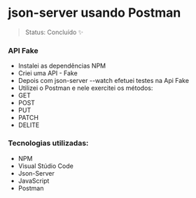 <h1>json-server usando Postman</h1>

> Status: Concluído ✨

### API Fake

* Instalei as dependências NPM
* Criei uma API - Fake
* Depois com json-server --watch efetuei testes na Api Fake 
* Utilizei o Postman e nele exercitei os métodos:
* GET
* POST
* PUT
* PATCH
* DELITE

### Tecnologias utilizadas:

* NPM 
* Visual Stúdio Code
* Json-Server
* JavaScript
* Postman





